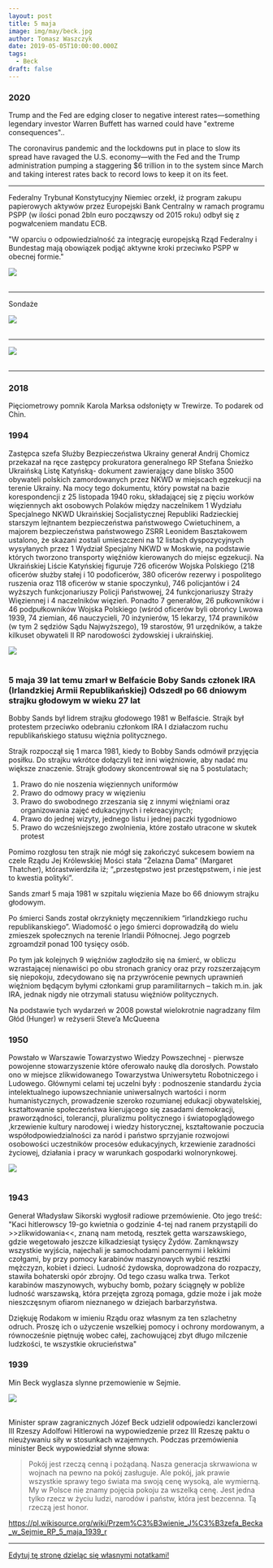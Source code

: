 ```yaml
---
layout: post
title: 5 maja
image: img/may/beck.jpg
author: Tomasz Waszczyk
date: 2019-05-05T10:00:00.000Z
tags:
  - Beck
draft: false
---
```


### 2020

Trump and the Fed are edging closer to negative interest rates—something legendary investor Warren Buffett has warned could have "extreme consequences"..

The coronavirus pandemic and the lockdowns put in place to slow its spread have ravaged the U.S. economy—with the Fed and the Trump administration pumping a staggering $6 trillion in to the system since March and taking interest rates back to record lows to keep it on its feet.

---

Federalny Trybunał Konstytucyjny Niemiec orzekł, iż program zakupu papierowych aktywów przez Europejski Bank Centralny w ramach programu PSPP (w ilości ponad 2bln euro począwszy od 2015 roku) odbył się z pogwałceniem mandatu ECB.

"W oparciu o odpowiedzialność za integrację europejską Rząd Federalny i Bundestag mają obowiązek podjąć aktywne kroki przeciwko PSPP w obecnej formie."

<img src="./img/may/ecb.png"><br><br>

---

Sondaże

<img src="./img/may/pis.jpg"><br><br>

---

<img src="./img/may/zimna-wojna.jpg"><br><br>

---

### 2018

Pięciometrowy pomnik Karola Marksa odsłonięty w Trewirze. To podarek od Chin.

### 1994

Zastępca szefa Służby Bezpieczeństwa Ukrainy generał Andrij Chomicz przekazał na ręce zastępcy prokuratora generalnego RP Stefana Śnieżko Ukraińską Listę Katyńską- dokument zawierający dane blisko 3500 obywateli polskich zamordowanych przez NKWD w miejscach egzekucji na terenie Ukrainy.
Na mocy tego dokumentu, który powstał na bazie korespondencji z 25 listopada 1940 roku, składającej się z pięciu worków więziennych akt osobowych Polaków między naczelnikem 1 Wydziału Specjalnego NKWD Ukraińskiej Socjalistycznej Republiki Radzieckiej starszym lejtnantem bezpieczeństwa państwowego Cwietuchinem, a majorem bezpieczeństwa państwowego ZSRR Leonidem Basztakowem ustalono, że skazani zostali umieszczeni na 12 listach dyspozycyjnych wysyłanych przez 1 Wydział Specjalny NKWD w Moskwie, na podstawie których tworzono transporty więźniów kierowanych do miejsc egzekucji.
Na Ukraińskiej Liście Katyńskiej figuruje 726 oficerów Wojska Polskiego (218 oficerów służby stałej i 10 podoficerów, 380 oficerów rezerwy i pospolitego ruszenia oraz 118 oficerów w stanie spoczynku), 746 policjantów i 24 wyższych funkcjonariuszy Policji Państwowej, 24 funkcjonariuszy Straży Więziennej i 4 naczelników więzień. Ponadto 7 generałów, 26 pułkowników i 46 podpułkowników Wojska Polskiego (wśród oficerów byli obrońcy Lwowa 1939, 74 ziemian, 46 nauczycieli, 70 inżynierów, 15 lekarzy, 174 prawników (w tym 2 sędziów Sądu Najwyższego), 19 starostów, 91 urzędników, a także kilkuset obywateli II RP narodowości żydowskiej i ukraińskiej.

<img src="./img/may/bykownia.jpg"><br><br>

### 5 maja 39 lat temu zmarł w Belfaście Boby Sands członek IRA (Irlandzkiej Armii Republikańskiej) Odszedł po 66 dniowym strajku głodowym w wieku 27 lat

Bobby Sands był lidrem strajku głodowego 1981 w Belfaście.
Strajk był protestem przeciwko odebraniu członkom IRA I działaczom ruchu republikańskiego statusu więźnia politycznego.

Strajk rozpoczął się 1 marca 1981, kiedy to Bobby Sands odmówił przyjęcia posiłku. Do strajku wkrótce dołączyli też inni więźniowie, aby nadać mu większe znaczenie.
Strajk głodowy skoncentrował się na 5 postulatach;
1. Prawo do nie noszenia więziennych uniformów
2. Prawo do odmowy pracy w więzieniu
3. Prawo do swobodnego zrzeszania się z innymi więźniami oraz organizowania zajęć edukacyjnych i rekreacyjnych;
4. Prawo do jednej wizyty, jednego listu i jednej paczki tygodniowo
5. Prawo do wcześniejszego zwolnienia, które zostało utracone w skutek protest

Pomimo rozgłosu ten strajk nie mógł się zakończyć sukcesem bowiem na czele Rządu Jej Królewskiej Mości stała “Żelazna Dama” (Margaret Thatcher), którastwierdziła iż; “„przestępstwo jest przestępstwem, i nie jest to kwestia polityki”.

Sands zmarł 5 maja 1981 w szpitalu więzienia Maze bo 66 dniowym strajku głodowym.

Po śmierci Sands został okrzyknięty męczennikiem “irlandzkiego ruchu republikanskiego”. Wiadomość o jego śmierci doprowadziłą do wielu zmieszek społecznych na terenie Irlandii Północnej. Jego pogrzeb zgroamdził ponad 100 tysięcy osób.

Po tym jak kolejnych 9 więźniów zagłodziło się na śmierć, w obliczu wzrastającej nienawiści po obu stronach granicy oraz przy rozszerzającym się niepokoju, zdecydowano się na przywrócenie pewnych uprawnień więźniom będącym byłymi członkami grup paramilitarnych – takich m.in. jak IRA, jednak nigdy nie otrzymali statusu więźniów politycznych.

Na podstawie tych wydarzeń w 2008 powstał wielokrotnie nagradzany film Głód (Hunger) w reżyserii Steve’a McQueena

### 1950

Powstało w Warszawie Towarzystwo Wiedzy Powszechnej - pierwsze powojenne stowarzyszenie które oferowało naukę dla dorosłych. Powstało ono w miejsce zlikwidowanego Towarzystwa Uniwersytetu Robotniczego i Ludowego.
Głównymi celami tej uczelni były : podnoszenie standardu życia intelektualnego iupowszechnianie uniwersalnych wartości i norm humanistycznych, prowadzenie szeroko rozumianej edukacji obywatelskiej, kształtowanie społeczeństwa kierującego się zasadami demokracji, praworządności, tolerancji, pluralizmu politycznego i światopoglądowego ,krzewienie kultury narodowej i wiedzy historycznej, kształtowanie poczucia współodpowiedzialności za naród i państwo sprzyjanie rozwojowi osobowości
uczestników procesów edukacyjnych,
krzewienie zaradności życiowej, działania i
pracy w warunkach gospodarki wolnorynkowej.

<img src="./img/may/twp.jpg"><br><br>

### 1943

Generał Władysław Sikorski wygłosił radiowe przemówienie.
Oto jego treść:
"Kaci hitlerowscy 19-go kwietnia o godzinie 4-tej nad ranem przystąpili do >>zlikwidowania<<, znaną nam metodą, resztek getta warszawskiego, gdzie wegetowało jeszcze kilkadziesiąt tysięcy Żydów. Zamknąwszy wszystkie wyjścia, najechali je samochodami pancernymi i lekkimi czołgami, by przy pomocy karabinów maszynowych wybić resztki mężczyzn, kobiet i dzieci. Ludność żydowska, doprowadzona do rozpaczy, stawiła bohaterski opór zbrojny. Od tego czasu walka trwa. Terkot karabinów maszynowych, wybuchy bomb, pożary ściągnęły w pobliże ludność warszawską, która przejęta zgrozą pomaga, gdzie może i jak może nieszczęsnym ofiarom nieznanego w dziejach barbarzyństwa.

Dziękuję Rodakom w imieniu Rządu oraz własnym za ten szlachetny odruch. Proszę ich o użyczenie wszelkiej pomocy i ochrony mordowanym, a równocześnie piętnuję wobec całej, zachowującej zbyt długo milczenie ludzkości, te wszystkie okrucieństwa"

### 1939

Min Beck wyglasza slynne przemowienie w Sejmie.

<img src="./img/may/beck.jpg"><br><br>

Minister spraw zagranicznych Józef Beck udzielił odpowiedzi kanclerzowi III Rzeszy Adolfowi Hitlerowi na wypowiedzenie przez III Rzeszę paktu o nieużywaniu siły w stosunkach wzajemnych. Podczas przemówienia minister Beck wypowiedział słynne słowa:

> Pokój jest rzeczą cenną i pożądaną. Nasza generacja skrwawiona w wojnach na pewno na pokój zasługuje. Ale pokój, jak prawie wszystkie sprawy tego świata ma swoją cenę wysoką, ale wymierną. My w Polsce nie znamy pojęcia pokoju za wszelką cenę. Jest jedna tylko rzecz w życiu ludzi, narodów i państw, która jest bezcenna. Tą rzeczą jest honor.

https://pl.wikisource.org/wiki/Przem%C3%B3wienie_J%C3%B3zefa_Becka_w_Sejmie_RP_5_maja_1939_r

---

<a href="https://github.com/TomaszWaszczyk/historia.waszczyk.com/edit/master/src/content/may-5.md" target="_blank">Edytuj tę stronę dzieląc się własnymi notatkami!</a>
